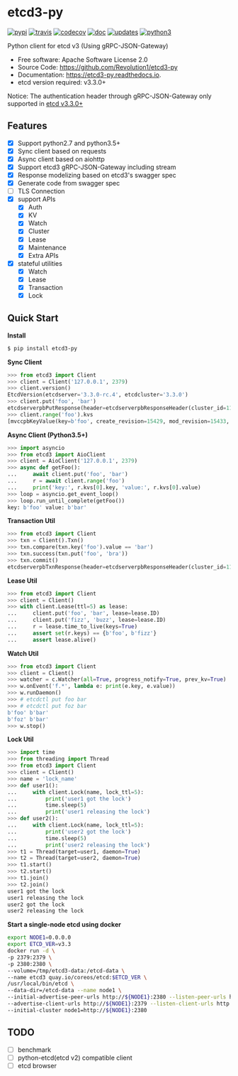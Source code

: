 # etcd3-py

[![pypi](https://img.shields.io/pypi/v/etcd3-py.svg)](https://pypi.python.org/pypi/etcd3-py)
[![travis](https://travis-ci.org/Revolution1/etcd3-py.svg?branch=master)](https://travis-ci.org/Revolution1/etcd3-py)
[![codecov](https://codecov.io/gh/Revolution1/etcd3-py/branch/master/graph/badge.svg)](https://codecov.io/gh/Revolution1/etcd3-py)
[![doc](https://readthedocs.org/projects/etcd3-py/badge/?version=latest)](http://etcd3-py.readthedocs.io/en/latest/?badge=latest)
[![updates](https://pyup.io/repos/github/Revolution1/etcd3-py/shield.svg)](https://pyup.io/repos/github/Revolution1/etcd3-py/)
[![python3](https://pyup.io/repos/github/Revolution1/etcd3-py/python-3-shield.svg)](https://pyup.io/repos/github/Revolution1/etcd3-py/)

Python client for etcd v3 (Using gRPC-JSON-Gateway)

* Free software: Apache Software License 2.0
* Source Code: https://github.com/Revolution1/etcd3-py
* Documentation: https://etcd3-py.readthedocs.io.
* etcd version required: v3.3.0+

Notice: The authentication header through gRPC-JSON-Gateway only supported in [etcd v3.3.0+](https://github.com/coreos/etcd/pull/7999)

## Features

* [x] Support python2.7 and python3.5+
* [x] Sync client based on requests
* [x] Async client based on aiohttp
* [x] Support etcd3 gRPC-JSON-Gateway including stream
* [x] Response modelizing based on etcd3's swagger spec
* [x] Generate code from swagger spec
* [ ] TLS Connection
* [x] support APIs
    * [x] Auth
    * [x] KV
    * [x] Watch
    * [x] Cluster
    * [x] Lease
    * [x] Maintenance
    * [x] Extra APIs
* [x] stateful utilities
    * [x] Watch
    * [x] Lease
    * [x] Transaction
    * [x] Lock

## Quick Start

**Install**
```bash
$ pip install etcd3-py
```

**Sync Client**
```python
>>> from etcd3 import Client
>>> client = Client('127.0.0.1', 2379)
>>> client.version()
EtcdVersion(etcdserver='3.3.0-rc.4', etcdcluster='3.3.0')
>>> client.put('foo', 'bar')
etcdserverpbPutResponse(header=etcdserverpbResponseHeader(cluster_id=11588568905070377092, member_id=128088275939295631, revision=15433, raft_term=4))
>>> client.range('foo').kvs
[mvccpbKeyValue(key=b'foo', create_revision=15429, mod_revision=15433, version=5, value=b'bar')]
```

**Async Client (Python3.5+)**
```python
>>> import asyncio
>>> from etcd3 import AioClient
>>> client = AioClient('127.0.0.1', 2379)
>>> async def getFoo():
...     await client.put('foo', 'bar')
...     r = await client.range('foo')
...     print('key:', r.kvs[0].key, 'value:', r.kvs[0].value)
>>> loop = asyncio.get_event_loop()
>>> loop.run_until_complete(getFoo())
key: b'foo' value: b'bar'
```

**Transaction Util**
```python
>>> from etcd3 import Client
>>> txn = Client().Txn()
>>> txn.compare(txn.key('foo').value == 'bar')
>>> txn.success(txn.put('foo', 'bra'))
>>> txn.commit()
etcdserverpbTxnResponse(header=etcdserverpbResponseHeader(cluster_id=11588568905070377092, member_id=128088275939295631, revision=15656, raft_term=4), succeeded=True, responses=[etcdserverpbResponseOp(response_put=etcdserverpbPutResponse(header=etcdserverpbResponseHeader(revision=15656)))])
```

**Lease Util**
```python
>>> from etcd3 import Client
>>> client = Client()
>>> with client.Lease(ttl=5) as lease:
...     client.put('foo', 'bar', lease=lease.ID)
...     client.put('fizz', 'buzz', lease=lease.ID)
...     r = lease.time_to_live(keys=True)
...     assert set(r.keys) == {b'foo', b'fizz'}
...     assert lease.alive()
```

**Watch Util**
```python
>>> from etcd3 import Client
>>> client = Client()
>>> watcher = c.Watcher(all=True, progress_notify=True, prev_kv=True)
>>> w.onEvent('f.*', lambda e: print(e.key, e.value))
>>> w.runDaemon()
>>> # etcdctl put foo bar
>>> # etcdctl put foz bar
b'foo' b'bar'
b'foz' b'bar'
>>> w.stop()
```

**Lock Util**
```python
>>> import time
>>> from threading import Thread
>>> from etcd3 import Client
>>> client = Client()
>>> name = 'lock_name'
>>> def user1():
...     with client.Lock(name, lock_ttl=5):
...         print('user1 got the lock')
...         time.sleep(5)
...         print('user1 releasing the lock')
>>> def user2():
...     with client.Lock(name, lock_ttl=5):
...         print('user2 got the lock')
...         time.sleep(5)
...         print('user2 releasing the lock')
>>> t1 = Thread(target=user1, daemon=True)
>>> t2 = Thread(target=user2, daemon=True)
>>> t1.start()
>>> t2.start()
>>> t1.join()
>>> t2.join()
user1 got the lock
user1 releasing the lock
user2 got the lock
user2 releasing the lock
```

**Start a single-node etcd using docker**
```bash
export NODE1=0.0.0.0
export ETCD_VER=v3.3
docker run -d \
-p 2379:2379 \
-p 2380:2380 \
--volume=/tmp/etcd3-data:/etcd-data \
--name etcd3 quay.io/coreos/etcd:$ETCD_VER \
/usr/local/bin/etcd \
--data-dir=/etcd-data --name node1 \
--initial-advertise-peer-urls http://${NODE1}:2380 --listen-peer-urls http://${NODE1}:2380 \
--advertise-client-urls http://${NODE1}:2379 --listen-client-urls http://${NODE1}:2379 \
--initial-cluster node1=http://${NODE1}:2380
```

## TODO

- [ ] benchmark
- [ ] python-etcd(etcd v2) compatible client
- [ ] etcd browser
